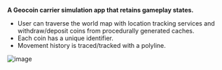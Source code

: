 **A Geocoin carrier simulation app that retains gameplay states.**

- User can traverse the world map with location tracking services and
  withdraw/deposit coins from procedurally generated caches.
- Each coin has a unique identifier.
- Movement history is traced/tracked with a polyline.

![image](https://github.com/user-attachments/assets/0e4a4a23-76e9-4e46-aa5b-6d042055f1e4)
